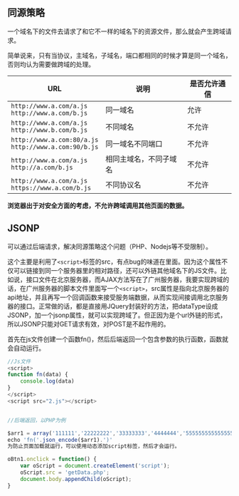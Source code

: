 ## 同源策略

一个域名下的文件去请求了和它不一样的域名下的资源文件，那么就会产生跨域请求。

简单说来，只有当协议，主域名，子域名，端口都相同的时候才算是同一个域名，否则均认为需要做跨域的处理。

|      URL    |     说明   |  是否允许通信   |
|------------|-------------|-------------|
| `http://www.a.com/a.js`<br /> `http://www.a.com/b.js`  |  同一域名   | 允许 |
| `http://www.a.com/a.js`<br /> `http://www.b.com/b.js`   |  不同域名  | 不允许 |
| `http://www.a.com:80/a.js`<br /> `http://www.a.com:90/b.js`  | 同一域名不同端口 | 不允许 |
| `http://www.a.com/a.js`<br /> `http://a.com/b.js`   |  相同主域名，不同子域名  |  不允许 |
|`http://www.a.com/a.js`<br /> `https://www.a.com/b.js` | 不同协议名 | 不允许|

**浏览器出于对安全方面的考虑，不允许跨域调用其他页面的数据。**


## JSONP

可以通过后端请求，解决同源策略这个问题（PHP、Nodejs等不受限制）。

这个主要是利用了`<script>`标签的src，有点bug的味道在里面。因为这个属性不仅可以链接到同一个服务器里的相对路径，还可以外链其他域名下的JS文件。比如说，接口文件在北京服务器，而AJAX方法写在了广州服务器，我要实现跨域的话，在广州服务器的脚本文件里面写一个`<script>`，src属性是指向北京服务器的api地址，并且再写一个回调函数来接受服务端数据，从而实现间接调用北京服务器的接口。正常做的话，都是直接用JQuery封装好的方法，把dataType设成JSONP，加一个jsonp属性，就可以实现跨域了。但正因为是个url外链的形式，所以JSONP只能对GET请求有效，对POST是不起作用的。


首先在js文件创建一个函数fn()，然后后端返回一个包含参数的执行函数，函数就会自动运行。
```js
//Js文件
<script>
function fn(data) {
    console.log(data)
}
</script>
<script src="2.js"></script>


//后端返回，以PHP为例

$arr1 = array('111111','22222222','33333333','4444444','555555555555555555555');
echo 'fn('.json_encode($arr1).')'
为防止页面加载就运行，可以使用动态添加script标签，然后才会运行。

oBtn1.onclick = function() {
    var oScript = document.createElement('script');
    oScript.src = 'getData.php';
    document.body.appendChild(oScript);
}
```

